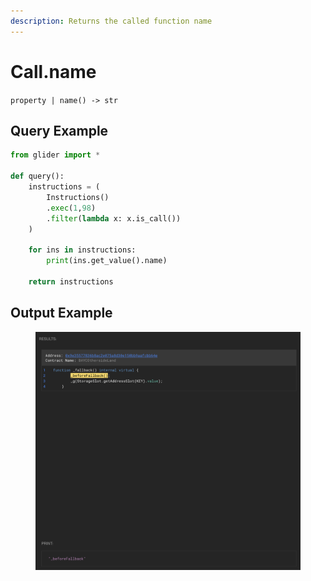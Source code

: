 ```yaml
---
description: Returns the called function name
---
```


# Call.name

`property | name() -> str`

## Query Example

```python
from glider import *

def query():
    instructions = (
        Instructions()
        .exec(1,98)
        .filter(lambda x: x.is_call())
    )

    for ins in instructions:
        print(ins.get_value().name)

    return instructions
```

## Output Example

<figure><img src="../../../.gitbook/assets/image (1) (1) (1) (1) (1) (1) (1) (1).png" alt=""><figcaption></figcaption></figure>
